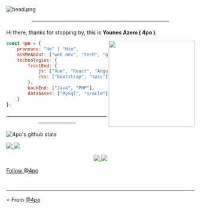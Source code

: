 ![head.png](https://im3.ezgif.com/tmp/ezgif-3-e26851667408.gif)

<p align="center">
─────────────────────────────────────
</p>

Hi there, thanks for stopping by, this is **Younes Azem ( 4po )**.

<img align='right' src="https://media0.giphy.com/media/TPH00oygKXbWI0gO0m/giphy.gif" width="230">

```javascript
const 4po = {
    pronouns: "He" | "Him",
    askMeAbout: ["web dev", "tech", "game"],
    technologies: {
        frontEnd: {
            js: ["Vue", "React", "Angular"],
            css: ["bootstrap", "sass"]
        },
        backEnd: ["Java", "PHP"],
        databases: ["MySql", "oracle"],
    }
};
```
<p align="center">
─────────────────────────────────────
</p>

![4po's github stats](https://github-readme-stats.vercel.app/api?username=4po&hide=contribs,prs&count_private=true&show_icons=true)

<a href="https://github.com/4po">
  <img src="https://img.shields.io/github/followers/4po">
</a>
<a href="https://github.com/4po">
   <img src="https://komarev.com/ghpvc/?username=4po">
</a>

<p align="center">
         <a href="https://discord.gg/ZbXUmGsZPH">
         <img src="https://img.shields.io/static/v1?label=Discord&logo=Discord&message=Click%20Here&color=7289DA">
         </a>
         <a href="https://discord.bio/p/apo">
         <img src="https://img.shields.io/static/v1?label=Website&logo=CSS3&logoColor=1572B6&message=Click%20Here&color=1572B6">
         </a>

<!-- Place this tag where you want the button to render. -->
<a class="github-button" href="https://github.com/4po" data-color-scheme="no-preference: light; light: light; dark: dark;" data-show-count="true" aria-label="Follow @4po on GitHub">Follow @4po</a>

<br>

---

⭐️ From [@4po](https://github.com/4po)
